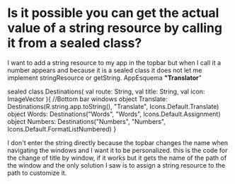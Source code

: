 
# Is it possible you can get the actual value of a string resource by calling it from a sealed class?

I want to add a string resource to my app in the topbar but when I call it a number appears and because it is a sealed class it does not let me implement stringResource or getString.
<resources>
    <string name="app_name">AppEsquema</string>
    <string name="app"><b>"Translator</b>"</string>
</resources>

sealed class Destinations(
    val route: String,
    val title: String,
    val icon: ImageVector
){
    //Bottom bar windows
    object Translate: Destinations(R.string.app.toString(), "Translate", Icons.Default.Translate)
    object Words: Destinations("Words", "Words", Icons.Default.Assignment)
    object Numbers: Destinations("Numbers", "Numbers", Icons.Default.FormatListNumbered)
}


I don't enter the string directly because the topbar changes the name when navigating the windows and I want it to be personalized.
this is the code for the change of title by window, if it works but it gets the name of the path of the window and the only solution I saw is to assign a string resource to the path to customize it.


        